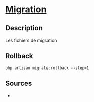 # [Migration](readme.md)

## Description

Les fichiers de migration

## Rollback

```console
php artisan migrate:rollback --step=1
```

## Sources

* []()